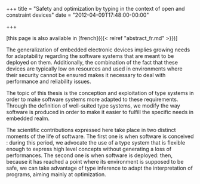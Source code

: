 +++
title = "Safety and optimization by typing in the context of open and constraint devices"
date = "2012-04-09T17:48:00-00:00"

+++

[this page is also available in [french]({{< relref "abstract_fr.md" >}})]

The generalization of embedded electronic devices implies growing needs for
adaptability regarding the software systems that are meant to be deployed on
them. Additionally, the combination of the fact that these devices are
typically low on resources and used in environments where their security cannot
be ensured makes it necessary to deal with performance and reliability issues.

The topic of this thesis is the conception and exploitation of type systems in
order to make software systems more adapted to these requirements. Through the
definition of well-suited type systems, we modify the way software is produced
in order to make it easier to fulfill the specific needs in embedded realm.

The scientific contributions expressed here take place in two distinct moments
of the life of software. The first one is when software is conceived : during
this period, we advocate the use of a type system that is flexible enough to
express high level concepts without generating a loss of performances. The
second one is when software is deployed: then, because it has reached a point
where its environment is supposed to be safe, we can take advantage of type
inference to adapt the interpretation of programs, aiming mainly
at optimization.
